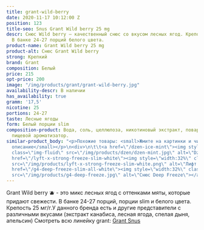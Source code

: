 ```yaml
---
title: grant-wild-berry
date: 2020-11-17 10:12:00 Z
position: 123
title-seo: Snus Grant Wild berry 25 mg
descr: Снюс Wild berry — качественный снюс со вкусом лесных ягод. Крепость 25 мг никотина.
  В банке 24-27 порций белого цвета.
product-name: Grant Wild berry 25 mg
product-alt: Снюс Grant Wild berry
strong: Крепкий
brand: Grant
composition: Белый
price: 215
opt-price: 200
image: "/img/products/grant/grant-wild-berry.jpg"
availability-descr: В наличии
has_availability: true
gramm: '17,5'
nicotine: 25
portions: 24-27
taste: Лесные ягоды
form: Белый порции slim
composition-product: Вода, соль, целлюлоза, никотиновый экстракт, поваренная сода,
  пищевой ароматизатор.
similar-product_body: "<p>Похожие товары: <small>Жмите на картинки и читайте полное
  описание</small></p>\n<div>\n\t\t<a href=\"/dzen-ice-mint\"><img style=\"width:32%\"
  class=\"img-fluid\" src=\"/img/products/dzen/dzen-mint.jpg\" alt=\"Dzen Ice Mint\"></a>\n\t\t<a
  href=\"/lyft-x-strong-freeze-slim-white\"><img style=\"width:32%\" class=\"img-fluid\"
  src=\"/img/products/lyft-x-strong-freeze-slim-white.png\" alt=\"Лифт фриз\"></a>\n<a
  href=\"/g4-deep-freeze-slim-all-white\"><img style=\"width:32%\" class=\"img-fluid\"
  src=\"/img/products/g4-deep-freeze.jpg\" alt=\"Снюс Deep Freeze\"></a>\n</div>"
---
```


Grant Wild berry 🫐 - это микс лесных ягод с оттенками мяты, которые придают свежести. В банке 24-27 порций, порции slim и белого цвета. Крепость 25 мг/г.У данного бренда есть и другие представители c различными вкусами (экстракт канабиса, лесная ягода, спелая дыня, апельсин) Смотреть всю линейку grant: <a href="/grant-snus">Grant Snus</a>